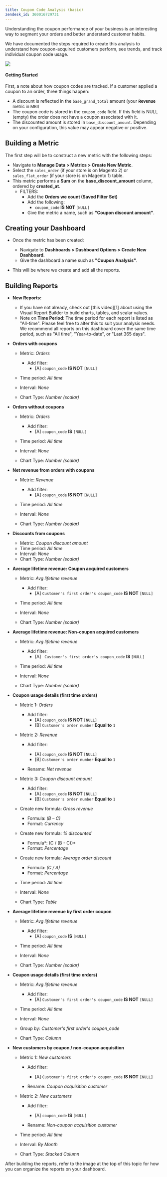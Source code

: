 ```yaml
---
title: Coupon Code Analysis (basic)
zendesk_id: 360016729731
---
```


Understanding the coupon performance of your business is an interesting way to segment your orders and better understand customer habits.

We have documented the steps required to create this analysis to understand how coupon-acquired customers perform, see trends, and track individual coupon code usage.

![](../../assets/coupon_analysis_dash_720.png)<!--{: width="807" height="471"}-->

#### Getting Started

First, a note about how coupon codes are tracked. If a customer applied a coupon to an order, three things happen:

* A discount is reflected in the `base_grand_total` amount (your <strong style="font-size: 13px;">Revenue </strong><span style="font-size: 13px;">metric in MBI)</span>
* The coupon code is stored in the `coupon_code` field. If this field is NULL (empty) the order does not have a coupon associated with it.
* The discounted amount is stored in `base_discount_amount`. Depending on your configuration, this value may appear negative or positive.

## Building a Metric

The first step will be to construct a new metric with the following steps:</span>
* Navigate to **Manage Data &gt; Metrics &gt; Create New Metric**.
* Select the `sales_order` (if your store is on Magento 2) or `sales_flat_order` (if your store is on Magento 1) table.
* This metric performs a **Sum** on the **base_discount_amount** column, ordered by **created_at**.
  * FILTERS:
    * Add the **Orders we count (Saved Filter Set)**
    * Add the following:
      * `coupon_code`<strong> IS NOT </strong>`[NULL]`
    * Give the metric a name, such as **"Coupon discount amount"**.

## Creating your Dashboard

* Once the metric has been created:
  * Navigate to **Dashboards &gt; Dashboard Options &gt; Create New Dashboard**.
  * Give the dashboard a name such as **"Coupon Analysis"**.

* This will be where we create and add all the reports.

## Building Reports

* **New Reports:**
  * If you have not already, check out [this video][1] about using the Visual Report Builder to build charts, tables, and scalar values.
  * Note on **Time Period**: The time period for each report is listed as "All-time". Please feel free to alter this to suit your analysis needs. We recommend all reports on this dashboard cover the same time period, such as "All time", "Year-to-date", or "Last 365 days".

* **Orders with coupons**
  * Metric:<em> Orders</em>
    * Add filter:
      * [A] `coupon_code` **IS NOT** `[NULL]`

  * Time period:<em> All time</em>
  * Interval:<em> None</em>
  * Chart Type:<em> Number (scalar)</em>

* **Orders without coupons**
  * Metric:<em> Orders</em>
    * Add filter:
      * [A] `coupon_code` **IS** `[NULL]`

  * Time period:<em> All time</em>
  * Interval:<em> None</em>
  * Chart Type:<em> Number (scalar)</em>

* **Net revenue from orders with coupons**
  * Metric:<em> Revenue</em>
    * Add filter:
      * [A] `coupon_code` **IS NOT** `[NULL]`

  * Time period:<em> All time</em>
  * Interval:<em> None</em>
  * Chart Type:<em> Number (scalar)</em>

* **Discounts from coupons**
  * Metric:<em> Coupon discount amount</em>
  * Time period:<em> All time</em>
  * Interval:<em> None</em>
  * Chart Type:<em> Number (scalar)</em>

* **Average lifetime revenue: Coupon acquired customers**
  * Metric:<em> Avg lifetime revenue</em>
    * Add filter:
      * [A] `Customer's first order's coupon_code` **IS NOT** `[NULL]`

  * Time period:<em> All time</em>
  * Interval:<em> None</em>
  * Chart Type:<em> Number (scalar)</em>

* **Average lifetime revenue: Non-coupon acquired customers**
  * Metric:<em> Avg lifetime revenue</em>
    * Add filter:
      * [A] ` Customer's first order's coupon_code` <strong>IS </strong>`[NULL]`

  * Time period:<em> All time</em>
  * Interval:<em> None</em>
  * Chart Type:<em> Number (scalar)</em>

* **Coupon usage details (first time orders)**
  * Metric 1:<em> Orders</em>
    * Add filter:
      * [A] `coupon_code` <strong>IS NOT </strong>`[NULL]`
      * [B] `Customer's order number` **Equal to** `1`

  * Metric 2:<em> Revenue</em>
    * Add filter:
      * [A] `coupon_code` <strong>IS NOT </strong>`[NULL]`
      * [B] `Customer's order number` **Equal to** `1`

    * Rename: *Net revenue*

  * Metric 3:<em> Coupon discount amount</em>
    * Add filter:
      * [A] `coupon_code` <strong>IS NOT </strong>`[NULL]`
      * [B] `Customer's order number` **Equal to** `1`

  * Create new formula:<em> Gross revenue</em>
    * Formula:<em> (B – C)</em>
    * Format:<em> Currency</em>

  * Create new formula:<em> % discounted</em>
    * Formula*: (C / (B - C))*
    * Format:<em> Percentage</em>

  * Create new formula:<em> Average order discount</em>
    * Formula:<em> (C / A)</em>
    * Format:<em> Percentage</em>

  * Time period:<em> All time</em>
  * Interval:<em> None</em>
  * Chart Type:<em> Table</em>

* **Average lifetime revenue by first order coupon**
  * Metric:<em> Avg lifetime revenue</em>
    * Add filter:
      * [A] `coupon_code` <strong>IS </strong>`[NULL]`

  * Time period:<em> All time</em>
  * Interval:<em> None</em>
  * Chart Type:<em> Number (scalar)</em>

* **Coupon usage details (first time orders)**
  * Metric:<em> Avg lifetime revenue</em>
    * Add filter:
      * [A] `Customer's first order's coupon_code` **IS NOT** `[NULL]`

  * Time period:<em> All time</em>
  * Interval:<em> None</em>
  * Group by:<em> Customer's first order's coupon_code</em>
  * Chart Type:<em> Column</em>

* **New customers by coupon / non-coupon acquisition**
  * Metric 1:<em> New customers</em>
    * Add filter:
      * [A] `Customer's first order's coupon_code` **IS NOT** `[NULL]`

    * Rename: *Coupon acquisition customer*

  * Metric 2:<em> New customers</em>
    * Add filter:
      * [A] `coupon_code` <strong>IS </strong>`[NULL]`

    * Rename: *Non-coupon acquisition customer*

  * Time period:<em> All time</em>
  * Interval:<em> By Month</em>
  * Chart Type:<em> Stacked Column</em>

After building the reports, refer to the image at the top of this topic for how you can organize the reports on your dashboard.
